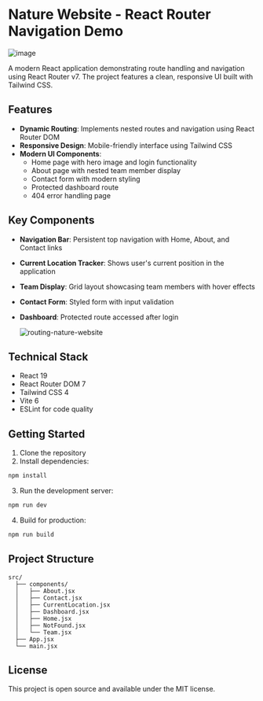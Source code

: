 # Nature Website - React Router Navigation Demo

![image](https://github.com/user-attachments/assets/8e2d8f65-4a0e-44b2-8b0d-6b6b4b8ae96c)


A modern React application demonstrating route handling and navigation using React Router v7. The project features a clean, responsive UI built with Tailwind CSS.

## Features

- **Dynamic Routing**: Implements nested routes and navigation using React Router DOM
- **Responsive Design**: Mobile-friendly interface using Tailwind CSS
- **Modern UI Components**: 
  - Home page with hero image and login functionality
  - About page with nested team member display
  - Contact form with modern styling
  - Protected dashboard route
  - 404 error handling page

## Key Components

- **Navigation Bar**: Persistent top navigation with Home, About, and Contact links
- **Current Location Tracker**: Shows user's current position in the application
- **Team Display**: Grid layout showcasing team members with hover effects
- **Contact Form**: Styled form with input validation
- **Dashboard**: Protected route accessed after login

  ![routing-nature-website](https://github.com/user-attachments/assets/11d913ca-0e3a-4bea-a3c5-f288c1f6b489)


## Technical Stack

- React 19
- React Router DOM 7
- Tailwind CSS 4
- Vite 6
- ESLint for code quality

## Getting Started

1. Clone the repository
2. Install dependencies:
```sh
npm install
```

3. Run the development server:
```sh
npm run dev
```

4. Build for production:
```sh
npm run build
```

## Project Structure

```
src/
  ├── components/
  │   ├── About.jsx
  │   ├── Contact.jsx
  │   ├── CurrentLocation.jsx
  │   ├── Dashboard.jsx
  │   ├── Home.jsx
  │   ├── NotFound.jsx
  │   └── Team.jsx
  ├── App.jsx
  └── main.jsx
```

## License

This project is open source and available under the MIT license.
